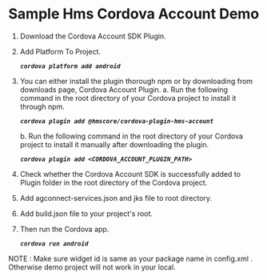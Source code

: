 # Sample Hms Cordova Account Demo
1. Download the Cordova Account SDK Plugin.
2. Add Platform To Project.

    ***`cordova platform add android`***
    
3. You can either install the plugin thorough npm or by downloading from downloads page, Cordova Account Plugin. 
    a. Run the following command in the root directory of your Cordova project to install it through npm. 
    
    ***`cordova plugin add @hmscore/cordova-plugin-hms-account `***
    
    b. Run the following command in the root directory of your Cordova project to install it manually after downloading the plugin.
    
    ***`cordova plugin add <CORDOVA_ACCOUNT_PLUGIN_PATH>`***
    
4. Check whether the Cordova Account SDK is successfully added to Plugin folder in the root directory of the Cordova project.
5. Add agconnect-services.json and jks file to root directory.
6. Add build.json file to your project's root.
7. Then run the Cordova app.

    ***`cordova run android`***
    
NOTE : Make sure widget id is same as your package name in config.xml . Otherwise demo project will not work in your local.
